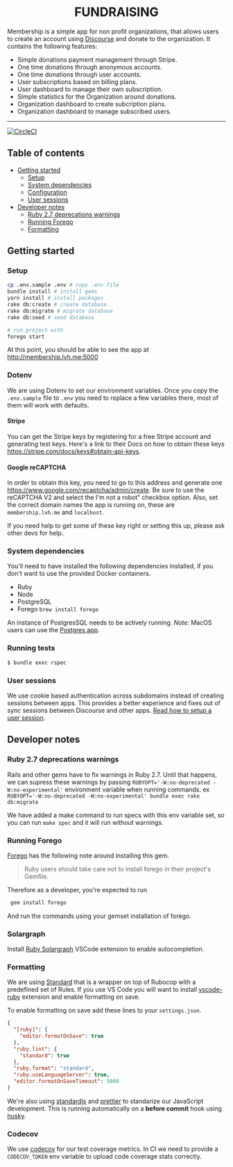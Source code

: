 <div align="center">
  <h1>FUNDRAISING</h1>
</div>

Membership is a simple app for non profit organizations, that allows users to create an account using [Discourse](https://discourse.org) and donate to the organization. It contains the following features:

- Simple donations payment management through Stripe.
- One time donations through anonymous accounts.
- One time donations through user accounts.
- User subscriptions based on billing plans.
- User dashboard to manage their own subscription.
- Simple statistics for the Organization around donations.
- Organization dashboard to create subcription plans.
- Organization dashboard to manage subscribed users.

<hr />

[![CircleCI](https://circleci.com/gh/debtcollective/membership.svg?style=svg)](https://circleci.com/gh/debtcollective/membership)

## Table of contents

- [Getting started](#getting-started)
  - [Setup](#setup)
  - [System dependencies](#system-dependencies)
  - [Configuration](#configuration)
  - [User sessions](#user-sessions)
- [Developer notes](#developer-notes)
  - [Ruby 2.7 deprecations warnings](#ruby-27-deprecations-warnings)
  - [Running Forego](#running-forego)
  - [Formatting](#formatting)

## Getting started

### Setup

```bash
cp .env.sample .env # copy .env file
bundle install # install gems
yarn install # install packages
rake db:create # create database
rake db:migrate # migrate database
rake db:seed # seed database

# run project with
forego start
```

At this point, you should be able to see the app at http://membership.lvh.me:5000

### Dotenv

We are using Dotenv to set our environment variables. Once you copy the `.env.sample` file to `.env` you need to replace a few variables there, most of them will work with defaults.

#### Stripe

You can get the Stripe keys by registering for a free Stripe account and generating test keys. Here's a link to their Docs on how to obtain these keys https://stripe.com/docs/keys#obtain-api-keys.

#### Google reCAPTCHA

In order to obtain this key, you need to go to this address and generate one https://www.google.com/recaptcha/admin/create. Be sure to use the reCAPTCHA V2 and select the I'm not a robot" checkbox option. Also, set the correct domain names the app is running on, these are `membership.lvh.me` and `localhost`.

If you need help to get some of these key right or setting this up, please ask other devs for help.

### System dependencies

You'll need to have installed the following dependencies installed, if you don't want to use the provided Docker containers.

- Ruby
- Node
- PostgreSQL
- Forego `brew install forego`

An instance of PostgresSQL needs to be actively running.
_Note:_ MacOS users can use the [Postgres app](https://postgresapp.com).

### Running tests

```bash
$ bundle exec rspec
```

### User sessions

We use cookie based authentication across subdomains instead of creating sessions between apps. This provides a better experience and fixes out of sync sessions between Discourse and other apps. [Read how to setup a user session](https://github.com/debtcollective/discourse-debtcollective-sso/blob/od/v2/README.md).

## Developer notes

### Ruby 2.7 deprecations warnings

Rails and other gems have to fix warnings in Ruby 2.7. Until that happens, we can supress these warnings by passing `RUBYOPT='-W:no-deprecated -W:no-experimental'` environment variable when running commands. ex `RUBYOPT='-W:no-deprecated -W:no-experimental' bundle exec rake db:migrate`

We have added a make command to run specs with this env variable set, so you can run `make spec` and it will run without warnings.

### Running Forego

[Forego](https://github.com/ddollar/forego) has the following note around installing this gem.

> Ruby users should take care not to install forego in their project's Gemfile.

Therefore as a developer, you're expected to run

```bash
 gem install forego
```

And run the commands using your gemset installation of forego.

### Solargraph

Install [Ruby Solargraph](https://marketplace.visualstudio.com/items?itemName=castwide.solargraph) VSCode extension to enable autocompletion.

### Formatting

We are using [Standard](https://github.com/testdouble/standard) that is a wrapper on top of Rubocop with a predefined set of Rules. If you use VS Code you will want to install [vscode-ruby](https://marketplace.visualstudio.com/items?itemName=rebornix.Ruby) extension and enable formatting on save.

To enable formatting on save add these lines to your `settings.json`.

```json
{
  "[ruby]": {
    "editor.formatOnSave": true
  },
  "ruby.lint": {
    "standard": true
  },
  "ruby.format": "standard",
  "ruby.useLanguageServer": true,
  "editor.formatOnSaveTimeout": 5000
}
```

We're also using [standardjs](https://standardjs.com) and [prettier](https://prettier.io) to standarize our JavaScript development. This is running automatically on a **before commit** hook using [husky](https://github.com/typicode/husky#readme).

### Codecov

We use [codecov](https://github.com/codecov/codecov-ruby) for our test coverage metrics. In CI we need to provide a `CODECOV_TOKEN` env variable to upload code coverage stats correctly.
